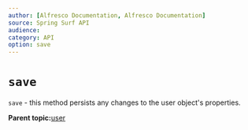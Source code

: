 ```yaml
---
author: [Alfresco Documentation, Alfresco Documentation]
source: Spring Surf API
audience: 
category: API
option: save
---
```


# `save`

`save` - this method persists any changes to the user object's properties.

**Parent topic:**[user](../references/APISurf-user.md)

